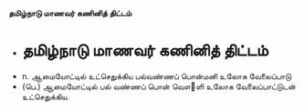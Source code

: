 **தமிழ்நாடு மாணவர் கணினித் திட்டம்**
- # தமிழ்நாடு மாணவர் கணினித் திட்டம்
- n. ஆமையோட்டில் உட்செதுக்கிய பல்வண்ணப் பொன்மனி உலோக வேலைப்பாடு
- (பெ.) ஆமையோட்டில் பல் வண்ணப் பொன் வௌ஢ளி உலோக வேலைப்பாட்டுடன் உட்செதுக்கிய.

